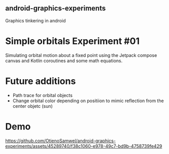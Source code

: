 ## android-graphics-experiments
Graphics tinkering in android


# Simple orbitals  Experiment #01

Simulating orbital motion about a fixed point using the Jetpack compose canvas and Kotlin coroutines and some math equations.

# Future additions
- Path trace for orbital objects
- Change orbital color depending on positiion to mimic reflection from the center objetc (sun)

# Demo
https://github.com/OtienoSamwel/android-graphics-experiments/assets/45289740/f38c1060-e978-49c7-bd9b-4758739fe429

